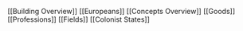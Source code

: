 [[Building Overview]]
[[Europeans]]
[[Concepts Overview]]
[[Goods]]
[[Professions]]
[[Fields]]
[[Colonist States]]
